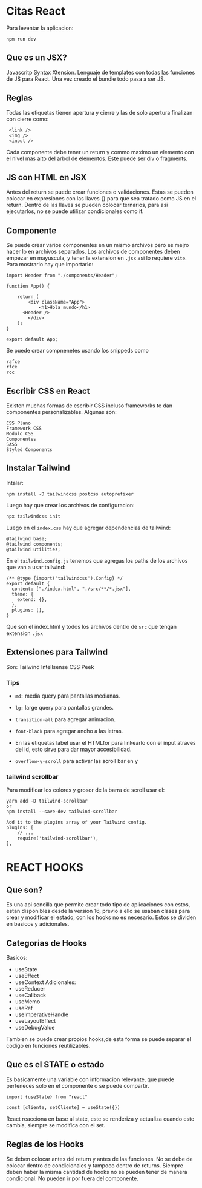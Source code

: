 # Citas React

Para leventar la aplicacion:

```
npm run dev
```

## Que es un JSX?

Javascritp Syntax Xtension. Lenguaje de templates con todas las funciones de JS para React.
Una vez creado el bundle todo pasa a ser JS.

## Reglas

Todas las etiquetas tienen apertura y cierre y las de solo apertura finalizan con cierre como:

```
 <link />
 <img />
 <input />
```

Cada componente debe tener un return y commo maximo un elemento con el nivel mas alto del arbol de elementos.
Este puede ser div o fragments.

## JS con HTML en JSX

Antes del return se puede crear funciones o validaciones. Estas se pueden colocar en expresiones con las llaves {} para que sea tratado como JS en el return.
Dentro de las llaves se pueden colocar ternarios, para asi ejecutarlos, no se puede utilizar condicionales como if.

## Componente

Se puede crear varios componentes en un mismo archivos pero es mejro hacer lo en archivos separados.
Los archivos de componentes deben empezar en mayuscula, y tener la extension en `.jsx` asi lo requiere `vite`.
Para mostrarlo hay que importarlo:

```
import Header from "./components/Header";

function App() {

	return (
		<div className="App">
			<h1>Hola mundo</h1>
      <Header />
		</div>
	);
}

export default App;
```

Se puede crear compnenetes usando los snippeds como

```
rafce
rfce
rcc
```

## Escribir CSS en React

Existen muchas formas de escribir CSS incluso frameworks te dan componentes personalizables.
Algunas son:

```
CSS Plano
Framework CSS
Modulo CSS
Componentes
SASS
Styled Components
```

## Instalar Tailwind

Intalar:

```
npm install -D tailwindcss postcss autoprefixer
```

Luego hay que crear los archivos de configuracion:

```
npx tailwindcss init
```

Luego en el `index.css` hay que agregar dependencias de tailwind:

```
@tailwind base;
@tailwind components;
@tailwind utilities;
```

En el `tailwind.config.js` tenemos que agregas los paths de los archivos que van a usar tailwind:

```
/** @type {import('tailwindcss').Config} */
export default {
  content: ["./index.html", "./src/**/*.jsx"],
  theme: {
    extend: {},
  },
  plugins: [],
}

```

Que son el index.html y todos los archivos dentro de `src` que tengan extension `.jsx`

## Extensiones para Tailwind

Son:
Tailwind Intellsense
CSS Peek

### Tips

- `md:` media query para pantallas medianas.
- `lg:` large query para pantallas grandes.
- `transition-all` para agregar animacion.
- `font-black` para agregar ancho a las letras.
- En las etiquetas label usar el HTMLfor para linkearlo con el input atraves del id, esto sirve para dar mayor accesibilidad.

- `overflow-y-scroll` para activar las scroll bar en y

### tailwind scrollbar

Para modificar los colores y grosor de la barra de scroll usar el:

```
yarn add -D tailwind-scrollbar
or
npm install --save-dev tailwind-scrollbar

Add it to the plugins array of your Tailwind config.
plugins: [
    // ...
    require('tailwind-scrollbar'),
],
```

# REACT HOOKS

## Que son?

Es una api sencilla que permite crear todo tipo de aplicaciones con estos, estan disponibles desde la version 16, previo a ello se usaban clases para crear y modificar el estado, con los hooks no es necesario.
Estos se dividen en basicos y adicionales.

## Categorias de Hooks

Basicos:

- useState
- useEffect
- useContext
  Adicionales:
- useReducer
- useCallback
- useMemo
- useRef
- useImperativeHandle
- useLayoutEffect
- useDebugValue

Tambien se puede crear propios hooks,de esta forma se puede separar el codigo en funciones reutilizables.

## Que es el STATE o estado

Es basicamente una variable con informacion relevante, que puede perteneces solo en el componente o se puede compartir.

```
import {useState} from "react"

const [cliente, setCliente] = useState({})
```

React reacciona en base al state, este se renderiza y actualiza cuando este cambia, siempre se modifica con el set.

## Reglas de los Hooks

Se deben colocar antes del return y antes de las funciones.
No se debe de colocar dentro de condicionales y tampoco dentro de returns.
Siempre deben haber la misma cantidad de hooks no se pueden tener de manera condicional.
No pueden ir por fuera del componente.
